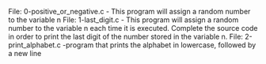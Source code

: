File: 0-positive_or_negative.c - This program will assign a random number to the variable n
File: 1-last_digit.c - This program will assign a random number to the variable n each time it is executed. Complete the source code in order to print the last digit of the number stored in the variable n.
File: 2-print_alphabet.c -program that prints the alphabet in lowercase, followed by a new line
